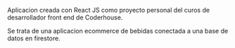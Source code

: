 Aplicacion creada con React JS como proyecto personal del curos de desarrollador front end de Coderhouse.

Se trata de una aplicacion ecommerce de bebidas conectada a una base de datos en firestore.